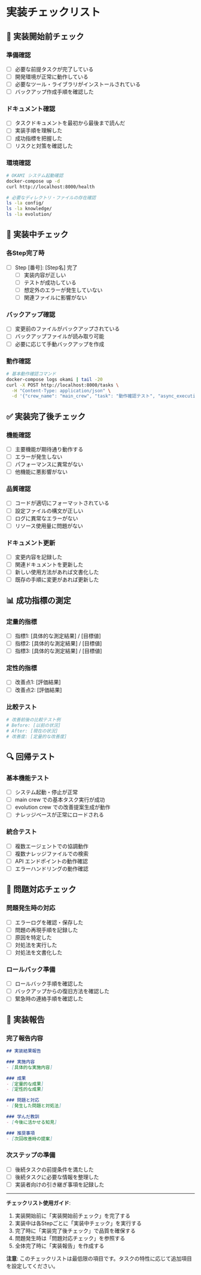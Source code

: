 # 実装チェックリスト

## 🚀 実装開始前チェック

### 準備確認
- [ ] 必要な前提タスクが完了している
- [ ] 開発環境が正常に動作している
- [ ] 必要なツール・ライブラリがインストールされている
- [ ] バックアップ作成手順を確認した

### ドキュメント確認
- [ ] タスクドキュメントを最初から最後まで読んだ
- [ ] 実装手順を理解した
- [ ] 成功指標を把握した
- [ ] リスクと対策を確認した

### 環境確認
```bash
# OKAMI システム起動確認
docker-compose up -d
curl http://localhost:8000/health

# 必要なディレクトリ・ファイルの存在確認
ls -la config/
ls -la knowledge/
ls -la evolution/
```

## 🔄 実装中チェック

### 各Step完了時
- [ ] Step [番号]: [Step名] 完了
  - [ ] 実装内容が正しい
  - [ ] テストが成功している
  - [ ] 想定外のエラーが発生していない
  - [ ] 関連ファイルに影響がない

### バックアップ確認
- [ ] 変更前のファイルがバックアップされている
- [ ] バックアップファイルが読み取り可能
- [ ] 必要に応じて手動バックアップを作成

### 動作確認
```bash
# 基本動作確認コマンド
docker-compose logs okami | tail -20
curl -X POST http://localhost:8000/tasks \
  -H "Content-Type: application/json" \
  -d '{"crew_name": "main_crew", "task": "動作確認テスト", "async_execution": false}'
```

## ✅ 実装完了後チェック

### 機能確認
- [ ] 主要機能が期待通り動作する
- [ ] エラーが発生しない
- [ ] パフォーマンスに異常がない
- [ ] 他機能に悪影響がない

### 品質確認
- [ ] コードが適切にフォーマットされている
- [ ] 設定ファイルの構文が正しい
- [ ] ログに異常なエラーがない
- [ ] リソース使用量に問題がない

### ドキュメント更新
- [ ] 変更内容を記録した
- [ ] 関連ドキュメントを更新した
- [ ] 新しい使用方法があれば文書化した
- [ ] 既存の手順に変更があれば更新した

## 📊 成功指標の測定

### 定量的指標
- [ ] 指標1: [具体的な測定結果] / [目標値]
- [ ] 指標2: [具体的な測定結果] / [目標値]
- [ ] 指標3: [具体的な測定結果] / [目標値]

### 定性的指標
- [ ] 改善点1: [評価結果]
- [ ] 改善点2: [評価結果]

### 比較テスト
```bash
# 改善前後の比較テスト例
# Before: [以前の状況]
# After: [現在の状況]
# 改善度: [定量的な改善度]
```

## 🔍 回帰テスト

### 基本機能テスト
- [ ] システム起動・停止が正常
- [ ] main crew での基本タスク実行が成功
- [ ] evolution crew での改善提案生成が動作
- [ ] ナレッジベースが正常にロードされる

### 統合テスト
- [ ] 複数エージェントでの協調動作
- [ ] 複数ナレッジファイルでの検索
- [ ] API エンドポイントの動作確認
- [ ] エラーハンドリングの動作確認

## 🚨 問題対応チェック

### 問題発生時の対応
- [ ] エラーログを確認・保存した
- [ ] 問題の再現手順を記録した
- [ ] 原因を特定した
- [ ] 対処法を実行した
- [ ] 対処法を文書化した

### ロールバック準備
- [ ] ロールバック手順を確認した
- [ ] バックアップからの復旧方法を確認した
- [ ] 緊急時の連絡手順を確認した

## 📝 実装報告

### 完了報告内容
```markdown
## 実装結果報告

### 実施内容
- [具体的な実施内容]

### 成果
- [定量的な成果]
- [定性的な成果]

### 問題と対応
- [発生した問題と対処法]

### 学んだ教訓
- [今後に活かせる知見]

### 推奨事項
- [次回改善時の提案]
```

### 次ステップの準備
- [ ] 後続タスクの前提条件を満たした
- [ ] 後続タスクに必要な情報を整理した
- [ ] 実装者向けの引き継ぎ事項を記録した

---

**チェックリスト使用ガイド**:
1. 実装開始前に「実装開始前チェック」を完了する
2. 実装中は各Stepごとに「実装中チェック」を実行する
3. 完了時に「実装完了後チェック」で品質を確保する
4. 問題発生時は「問題対応チェック」を参照する
5. 全体完了時に「実装報告」を作成する

**注意**: このチェックリストは最低限の項目です。タスクの特性に応じて追加項目を設定してください。